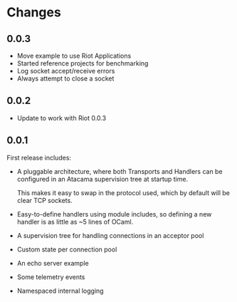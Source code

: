 # Changes

## 0.0.3

* Move example to use Riot Applications
* Started reference projects for benchmarking
* Log socket accept/receive errors
* Always attempt to close a socket

## 0.0.2

* Update to work with Riot 0.0.3

## 0.0.1

First release includes:

* A pluggable architecture, where both Transports and Handlers can be
  configured in an Atacama supervision tree at startup time.

  This makes it easy to swap in the protocol used, which by default will be
  clear TCP sockets.

* Easy-to-define handlers using module includes, so defining a new handler is
  as little as ~5 lines of OCaml.

* A supervision tree for handling connections in an acceptor pool

* Custom state per connection pool

* An echo server example

* Some telemetry events

* Namespaced internal logging
